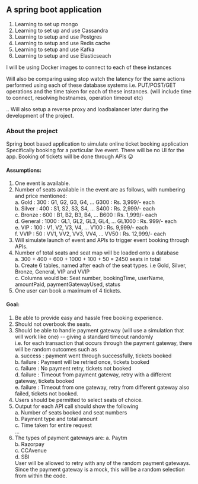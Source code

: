 ## A spring boot application 
1. Learning to set up mongo
2. Learning to set up and use Cassandra
3. Learning to setup and use Postgres
4. Learning to setup and use Redis cache
5. Learning to setup and use Kafka
6. Learning to setup and use Elasticseach


I will be using Docker images to connect to each of these instances 

Will also be comparing using stop watch the latency for the same actions performed using each of these database systems
i.e. PUT/POST/GET operations and the time taken for each of these instances.
(will include time to connect, resolving hostnames, operation timeout etc)

.. Will also setup a reverse proxy and loadbalancer later during the development of the project.

### About the project
Spring boot based application to simulate online ticket booking application
Specifically booking for a particular live event. 
There will be no UI for the app. Booking of tickets will be done through APIs 😛

#### Assumptions:
1. One event is available.
2. Number of seats available in the event are as follows, with numbering and price mentioned: <br>
   a. Gold : 300 : G1, G2, G3, G4, ... G300 : Rs. 3,999/- each <br>
   b. Silver : 400 : S1, S2, S3, S4, ... S400 : Rs. 2,999/- each <br>
   c. Bronze : 600 : B1, B2, B3, B4, ... B600 : Rs. 1,999/- each <Br>
   d. General : 1000 : GL1, GL2, GL3, GL4, ... GL1000 : Rs. 999/- each <br>
   e. VIP : 100 : V1, V2, V3, V4, ... V100 : Rs. 9,999/- each <br>
   f. VVIP : 50 : VV1, VV2, VV3, VV4, ... VV50 : Rs. 12,999/- each <br>
3. Will simulate launch of event and APIs to trigger event booking through APIs. <br>
4. Number of total seats and seat map will be loaded onto a database <br>
   a. 300 + 400 + 600 + 1000 + 100 + 50 = 2450 seats in total <br>
   b. Create 6 tables, named after each of the seat types. i.e Gold, Silver, Bronze, General, VIP and VVIP <br>
   c. Columns would be: Seat number, bookingTime, userName, amountPaid, paymentGatewayUsed, status
5. One user can book a maximum of 4 tickets.

#### Goal:
1. Be able to provide easy and hassle free booking experience.
2. Should not overbook the seats.
3. Should be able to handle payment gateway (will use a simulation that will work like one) -- giving a standard timeout randomly <Br>
   i.e. for each transaction that occurs through the payment gateway, there will be random outcomes such as <br>
   a. success  : payment went through successfully, tickets booked <br>
   b. failure  : Payment will be retried once, tickets booked <br>
   c. failure  : No payment retry, tickets not booked <br>
   d. failure  : Timeout from payment gateway, retry with a different gateway, tickets booked <br>
   e. failure  : Timeout from one gateway, retry from different gateway also failed, tickets not booked. <br>
5. Users should be permitted to select seats of choice.
6. Output for each API call should show the following <br>
   a. Number of seats booked and seat numbers <br>
   b. Payment type and total amount <br>
   c. Time taken for entire request <br>
   ...
7. The types of payment gateways are:
   a. Paytm <br>
   b. Razorpay <br>
   c. CCAvenue <br>
   d. SBI <br>
  User will be allowed to retry with any of the random payment gateways. Since the payment gateway is a mock, this will be a random selection from within the code.


